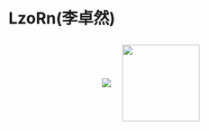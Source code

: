 # LzoRn(李卓然)
<style>
        .container {
          display: flex;
          justify-content: center; /* This centers the content horizontally */
          align-items: center; /* This centers the content vertically */
        }

        .container > div {
          margin: 10px; /* Adds some space between the divs */
        }
    </style>
<div class = "container">
  <div align="center"> 
    <img src="https://github-readme-stats.vercel.app/api/top-langs/?username=sun0225SUN&hide_title=true&hide_border=true&layout=compact&langs_count=6&text_color=000&icon_color=fff&bg_color=0,52fa5a,4dfcff,c64dff&theme=graywhite" />
  </div>
  <div align="center">
    <img height="137px" src="https://github-readme-stats.vercel.app/api?username=sun0225SUN&hide_title=true&hide_border=true&show_icons=trueline_height=21&text_color=000&icon_color=000&bg_color=0,ea6161,ffc64d,fffc4d,52fa5a&theme=graywhite" /> 
  </div>
</div>
